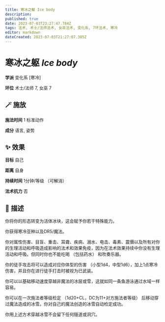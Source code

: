 ```yaml
---
title: 寒冰之躯 Ice body
description: 
published: true
date: 2023-07-03T23:27:47.784Z
tags: 法术, 术士/法师法术, 女巫法术, 变化系, 7环法术, 寒冷
editor: markdown
dateCreated: 2023-07-03T21:27:07.385Z
---
```


# **寒冰之躯** *Ice body*

**学派** 变化系 \[寒冷\] 

**环位** 术士/法师 7, 女巫 7

## 🪄 施放

**施法时间** 1 标准动作

**成分** 语言, 姿势

## ✨ 效果 

**目标** 自己 

**距离** 自身  

**持续时间** 1分钟/等级 （可解消） 

**法术抗力** 否

## 📖 描述

你将你的形态转变为活体冰块，这会赋予你若干特殊能力。

你获得寒冷亚种以及DR5/魔法。

你对属性伤害、目盲、重击、耳聋、疾病、溺水、电击、毒素、震慑以及所有对你的生理活动和呼吸造成影响的法术和效果免疫，因为在法术效果持续中你没有生理活动和呼吸。但同时你也不能吃喝 （包括药水） 和吹奏乐器。

你的徒手攻击将可以造成对应你体型的伤害 （小型1d4，中型1d6），加上1点寒冷伤害，并且你在进行徒手打击时被视为已武装。

你可以以基础移动速度穿越非魔法的冰层或雪，这就如同一条鱼游泳通过水域一样容易。

你可以在一次施法者等级检定 （1d20+CL，DC为11+对方施法者等级） 后移动穿过魔法造成的冰雪。你对自己的魔法创造的冰雪自动检定成功。

你用上述方术穿越冰雪不会留下任何隧道或洞穴。
    